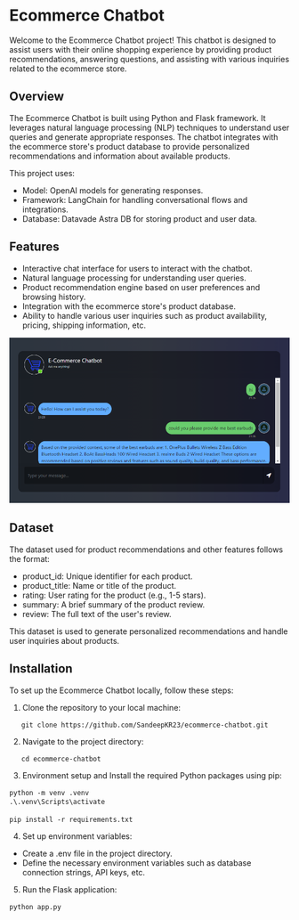 # Ecommerce Chatbot

Welcome to the Ecommerce Chatbot project! This chatbot is designed to assist users with their online shopping experience by providing product recommendations, answering questions, and assisting with various inquiries related to the ecommerce store.

## Overview

The Ecommerce Chatbot is built using Python and Flask framework. It leverages natural language processing (NLP) techniques to understand user queries and generate appropriate responses. The chatbot integrates with the ecommerce store's product database to provide personalized recommendations and information about available products.

This project uses:

- Model: OpenAI models for generating responses.
- Framework: LangChain for handling conversational flows and integrations.
- Database: Datavade Astra DB for storing product and user data.

## Features

- Interactive chat interface for users to interact with the chatbot.
- Natural language processing for understanding user queries.
- Product recommendation engine based on user preferences and browsing history.
- Integration with the ecommerce store's product database.
- Ability to handle various user inquiries such as product availability, pricing, shipping information, etc.

![alt text](image.png)

## Dataset
The dataset used for product recommendations and other features follows the format:


- product_id: Unique identifier for each product.
- product_title: Name or title of the product.
- rating: User rating for the product (e.g., 1-5 stars).
- summary: A brief summary of the product review.
- review: The full text of the user's review.

This dataset is used to generate personalized recommendations and handle user inquiries about products.

## Installation

To set up the Ecommerce Chatbot locally, follow these steps:

1. Clone the repository to your local machine:
```
   git clone https://github.com/SandeepKR23/ecommerce-chatbot.git
```

2. Navigate to the project directory:
```
   cd ecommerce-chatbot
```

3. Environment setup and Install the required Python packages using pip:
```
python -m venv .venv  
.\.venv\Scripts\activate

pip install -r requirements.txt
```

4. Set up environment variables:
- Create a .env file in the project directory.
- Define the necessary environment variables such as database connection strings, API keys, etc.
  
5. Run the Flask application:
```
python app.py
```
